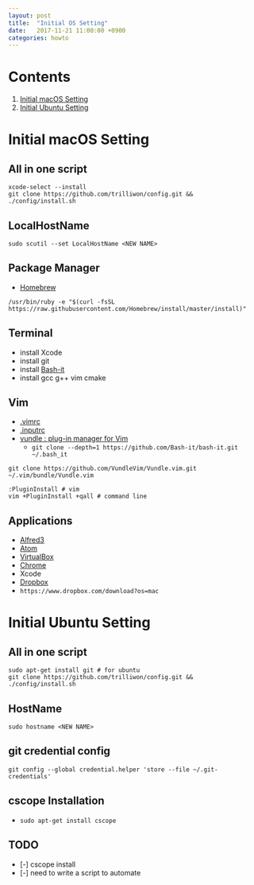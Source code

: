 ```yaml
---
layout: post
title:  "Initial OS Setting"
date:   2017-11-21 11:00:00 +0900
categories: howto
---
```


# Contents
1. [Initial macOS Setting](#initial-macos-setting)
2. [Initial Ubuntu Setting](#initial-ubuntu-setting)

# Initial macOS Setting

## All in one script

```
xcode-select --install
git clone https://github.com/trilliwon/config.git && ./config/install.sh
```
## LocalHostName

```
sudo scutil --set LocalHostName <NEW NAME>
```

## Package Manager

- [Homebrew](https://brew.sh)
```
/usr/bin/ruby -e "$(curl -fsSL https://raw.githubusercontent.com/Homebrew/install/master/install)"
```

## Terminal

- install Xcode
- install git
- install [Bash-it](https://github.com/Bash-it/bash-it)
- install gcc g++ vim cmake

## Vim

- [.vimrc](https://github.com/trilliwon/config/blob/master/.vimrc)
- [.inputrc](https://github.com/trilliwon/config/blob/master/.inputrc)
- [vundle : plug-in manager for Vim](https://github.com/VundleVim/Vundle.vim)
  - `git clone --depth=1 https://github.com/Bash-it/bash-it.git ~/.bash_it`

```
git clone https://github.com/VundleVim/Vundle.vim.git ~/.vim/bundle/Vundle.vim

:PluginInstall # vim
vim +PluginInstall +qall # command line
```

## Applications

- [Alfred3](https://www.alfredapp.com)
- [Atom](https://atom.io)
- [VirtualBox](https://www.virtualbox.org)
- [Chrome](https://www.google.com/chrome/)
- Xcode
- [Dropbox](https://www.dropbox.com)
 - `https://www.dropbox.com/download?os=mac`

# Initial Ubuntu Setting

## All in one script
```
sudo apt-get install git # for ubuntu
git clone https://github.com/trilliwon/config.git && ./config/install.sh
```
## HostName
```
sudo hostname <NEW NAME>
```

## git credential config
```
git config --global credential.helper 'store --file ~/.git-credentials'
```

## cscope Installation

- `sudo apt-get install cscope`

## TODO
- [-] cscope install
- [-] need to write a script to automate

